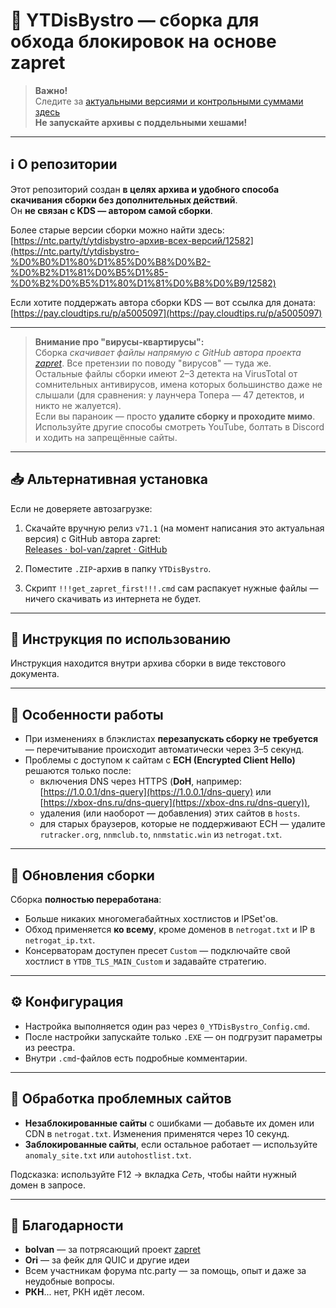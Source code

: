 # 🧰 YTDisBystro — сборка для обхода блокировок на основе zapret

> **Важно!**  
> Следите за [актуальными версиями и контрольными суммами здесь](https://ntc.party/t/%D1%81%D0%B1%D0%BE%D1%80%D0%BA%D0%B0-ytdisbystro-%D0%BD%D0%B0-%D0%BE%D1%81%D0%BD%D0%BE%D0%B2%D0%B5-zapret-%D0%B4%D0%BB%D1%8F-windows-%D0%BE%D0%B1%D1%81%D1%83%D0%B6%D0%B4%D0%B5%D0%BD%D0%B8%D0%B5-2/17292)  
> **Не запускайте архивы с поддельными хешами!**

---

## ℹ️ О репозитории

Этот репозиторий создан **в целях архива и удобного способа скачивания сборки без дополнительных действий**.  
Он **не связан с KDS — автором самой сборки**.

Более старые версии сборки можно найти здесь:  
[https://ntc.party/t/ytdisbystro-архив-всех-версий/12582](https://ntc.party/t/ytdisbystro-%D0%B0%D1%80%D1%85%D0%B8%D0%B2-%D0%B2%D1%81%D0%B5%D1%85-%D0%B2%D0%B5%D1%80%D1%81%D0%B8%D0%B9/12582)

Если хотите поддержать автора сборки KDS — вот ссылка для доната:  
[https://pay.cloudtips.ru/p/a5005097](https://pay.cloudtips.ru/p/a5005097)

---

> **Внимание про "вирусы-квартирусы":**  
> Сборка *скачивает файлы напрямую с GitHub автора проекта [zapret](https://github.com/bol-van/zapret)*. Все претензии по поводу "вирусов" — туда же.  
> Остальные файлы сборки имеют 2–3 детекта на VirusTotal от сомнительных антивирусов, имена которых большинство даже не слышали (для сравнения: у лаунчера Топера — 47 детектов, и никто не жалуется).  
> Если вы параноик — просто **удалите сборку и проходите мимо**. Используйте другие способы смотреть YouTube, болтать в Discord и ходить на запрещённые сайты.

---

## 📥 Альтернативная установка

Если не доверяете автозагрузке:

1. Скачайте вручную релиз `v71.1` (на момент написания это актуальная версия) с GitHub автора zapret:  
   [Releases · bol-van/zapret · GitHub](https://github.com/bol-van/zapret/releases)

2. Поместите `.ZIP`-архив в папку `YTDisBystro`.

3. Скрипт `!!!get_zapret_first!!!.cmd` сам распакует нужные файлы — ничего скачивать из интернета не будет.

---

## 📄 Инструкция по использованию

Инструкция находится внутри архива сборки в виде текстового документа.

---

## 🔄 Особенности работы

- При изменениях в блэклистах **перезапускать сборку не требуется** — перечитывание происходит автоматически через 3–5 секунд.
- Проблемы с доступом к сайтам с **ECH (Encrypted Client Hello)** решаются только после:
  - включения DNS через HTTPS (**DoH**, например:  
    [https://1.0.0.1/dns-query](https://1.0.0.1/dns-query) или  
    [https://xbox-dns.ru/dns-query](https://xbox-dns.ru/dns-query)),
  - удаления (или наоборот — добавления) этих сайтов в `hosts`.
  - для старых браузеров, которые не поддерживают ECH — удалите `rutracker.org`, `nnmclub.to`, `nnmstatic.win` из `netrogat.txt`.

---

## 🚀 Обновления сборки

Сборка **полностью переработана**:

- Больше никаких многомегабайтных хостлистов и IPSet'ов.
- Обход применяется **ко всему**, кроме доменов в `netrogat.txt` и IP в `netrogat_ip.txt`.
- Консерваторам доступен пресет `Custom` — подключайте свой хостлист в `YTDB_TLS_MAIN_Custom` и задавайте стратегию.

---

## ⚙️ Конфигурация

- Настройка выполняется один раз через `0_YTDisBystro_Config.cmd`.
- После настройки запускайте только `.EXE` — он подгрузит параметры из реестра.
- Внутри `.cmd`-файлов есть подробные комментарии.

---

## 🔧 Обработка проблемных сайтов

- **Незаблокированные сайты** с ошибками — добавьте их домен или CDN в `netrogat.txt`. Изменения применятся через 10 секунд.
- **Заблокированные сайты**, если остальное работает — используйте `anomaly_site.txt` или `autohostlist.txt`.

Подсказка: используйте F12 → вкладка *Сеть*, чтобы найти нужный домен в запросе.

---

## 🙏 Благодарности

- **bolvan** — за потрясающий проект [zapret](https://github.com/bol-van/zapret)
- **Ori** — за фейк для QUIC и другие идеи
- Всем участникам форума ntc.party — за помощь, опыт и даже за неудобные вопросы.
- **РКН**... нет, РКН идёт лесом.
